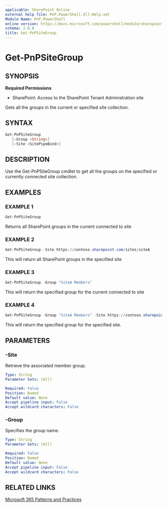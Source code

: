 ```yaml
---
applicable: SharePoint Online
external help file: PnP.PowerShell.dll-Help.xml
Module Name: PnP.PowerShell
online version: https://docs.microsoft.com/powershell/module/sharepoint-pnp/get-pnpsitegroup
schema: 2.0.0
title: Get-PnPSiteGroup
---
```


# Get-PnPSiteGroup

## SYNOPSIS

**Required Permissions**

* SharePoint: Access to the SharePoint Tenant Administration site

Gets all the groups in the current or specified site collection.

## SYNTAX

```powershell
Get-PnPSiteGroup
   [-Group <String>]
   [-Site <SitePipeBind>]
```

## DESCRIPTION
Use the Get-PnPSiteGroup cmdlet to get all the groups on the specified or currently connected site collection.

## EXAMPLES

### EXAMPLE 1
```powershell
Get-PnPSiteGroup
```

Returns all SharePoint groups in the current connected to site

### EXAMPLE 2
```powershell
Get-PnPSiteGroup -Site https://contoso.sharepoint.com/sites/siteA
```
This will return all SharePoint groups in the specified site

### EXAMPLE 3
```powershell
Get-PnPSiteGroup -Group "SiteA Members"
```
This will return the specified group for the current connected to site

### EXAMPLE 4
```powershell
Get-PnPSiteGroup -Group "SiteA Members" -Site https://contoso.sharepoint.com/sites/siteA
```
This will return the specified group for the specified site.

## PARAMETERS

### -Site
Retrieve the associated member group.

```yaml
Type: String
Parameter Sets: (All)

Required: False
Position: Named
Default value: None
Accept pipeline input: False
Accept wildcard characters: False
```

### -Group
Specifies the group name.

```yaml
Type: String
Parameter Sets: (All)

Required: False
Position: Named
Default value: None
Accept pipeline input: False
Accept wildcard characters: False
```

## RELATED LINKS

[Microsoft 365 Patterns and Practices](https://aka.ms/m365pnp)